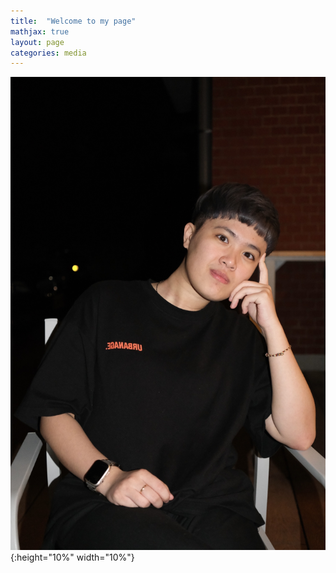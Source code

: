 ```yaml
---
title:  "Welcome to my page"
mathjax: true
layout: page
categories: media
---
```


![image](/assets/photo.jpg){:height="10%" width="10%"}
